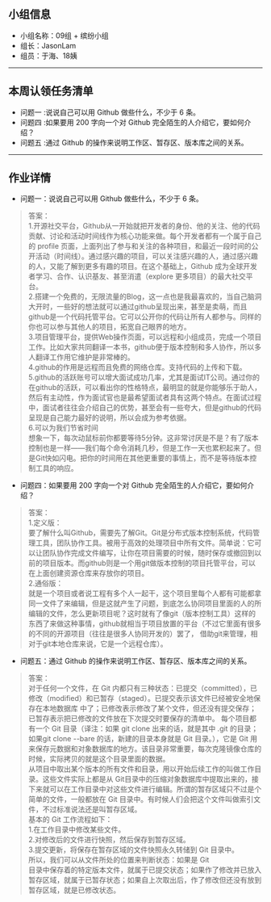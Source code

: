 
## 小组信息
- 小组名称：09组 + 缤纷小组
- 组长：JasonLam
- 组员：于海、18姨

----
## 本周认领任务清单
- 问题一 :说说自己可以用 Github 做些什么，不少于 6 条。
- 问题四 :如果要用 200 字向一个对 Github 完全陌生的人介绍它，要如何介绍？
- 问题五 :通过 Github 的操作来说明工作区、暂存区、版本库之间的关系。

------
## 作业详情
- 问题一：说说自己可以用 Github 做些什么，不少于 6 条。
> 答案：  
1.开源社交平台，Github从一开始就把开发者的身份、他的关注、他的代码贡献、讨论和活动时间线作为核心功能来做。每个开发者都有一个属于自己的 profile 页面，上面列出了参与和关注的各种项目，和最近一段时间的公开活动（时间线）。通过感兴趣的项目，可以关注感兴趣的人，通过感兴趣的人，又能了解到更多有趣的项目。在这个基础上，Github 成为全球开发者学习、合作、认识基友、甚至消遣（explore 更多项目）的最大社交平台。  
2.搭建一个免费的，无限流量的Blog，这一点也是我最喜欢的，当自己脑洞大开时，一些好的想法就可以通过github呈现出来，甚至是卖萌，而且github是一个代码托管平台。它可以公开你的代码让所有人都参与。同样的你也可以参与其他人的项目，拓宽自己眼界的地方。  
3.项目管理平台，提供Web操作页面，可以远程和小组成员，完成一个项目工作。比如大家共同翻译一本书，github便于版本控制和多人协作，所以多人翻译工作用它维护是非常棒的。  
4.github的作用是远程而且免费的网络仓库。支持代码的上传和下载。  
5.github的活跃账号可以增大面试成功几率，尤其是面试IT公司。通过你的在github的活跃，可以看出你的性格特点，最明显的就是你能够乐于助人，然后有主动性，作为面试官也是最希望面试者具有这两个特点。在面试过程中，面试者往往会介绍自己的优势，甚至会有一些夸大，但是github的代码呈现是自己能力最好的说明，所以会成为参考依据。  
6.可以为我们节省时间  
想象一下，每次动鼠标前你都要等待5分钟。这非常讨厌是不是？有了版本控制也是一样——我们每个命令消耗几秒，但是工作一天也累积起来了。但是Git快如闪电。把你的时间用在其他更重要的事情上，而不是等待版本控制工具的响应。

- 问题四：如果要用 200 字向一个对 Github 完全陌生的人介绍它，要如何介绍？
> 答案：  
1.定义版：  
要了解什么叫Github，需要先了解Git。Git是分布式版本控制系统，代码管理工具，团队协作工具。被用于高效的处理项目中所有文件。简单说：它可以让团队协作完成文件编写，让你在项目需要的时候，随时保存或撤回到以前的项目版本。而github则是一个用git做版本控制的项目托管平台，可以在上面创建资源仓库来存放你的项目。  
2.通俗版：  
就是一个项目或者说工程有多个人一起干，这个项目里每个人都有可能都拿同一文件了来编辑，但是这就产生了问题，到底怎么协同项目里面的人的所编辑的文件，怎么更新项目呢？这时就有了像git（版本控制工具）这样的东西了来做这种事情，github就相当于项目放置的平台（不过它里面有很多的不同的开源项目（往往是很多人协同开发的）罢了， 借助git来管理，相对于git本地仓库来说，它是一个远程仓库）。

- 问题五：通过 Github 的操作来说明工作区、暂存区、版本库之间的关系。
> 答案：  
对于任何一个文件，在 Git 内都只有三种状态：已提交（committed），已修改（modified）和已暂存（staged）。已提交表示该文件已经被安全地保存在本地数据库 中了；已修改表示修改了某个文件，但还没有提交保存；已暂存表示把已修改的文件放在下次提交时要保存的清单中。
每个项目都有一个 Git 目录（译注：如果 git clone 出来的话，就是其中 .git 的目录；如果git clone --bare 的话，新建的目录本身就是 Git 目录。），它是 Git 用来保存元数据和对象数据库的地方。该目录非常重要，每次克隆镜像仓库的时候，实际拷贝的就是这个目录里面的数据。  
从项目中取出某个版本的所有文件和目录，用以开始后续工作的叫做工作目录。这些文件实际上都是从 Git目录中的压缩对象数据库中提取出来的，接下来就可以在工作目录中对这些文件进行编辑。所谓的暂存区域只不过是个简单的文件，一般都放在 Git 目录中。有时候人们会把这个文件叫做索引文件，不过标准说法还是叫暂存区域。  
基本的 Git 工作流程如下：  
1.在工作目录中修改某些文件。   
2.对修改后的文件进行快照，然后保存到暂存区域。   
3.提交更新，将保存在暂存区域的文件快照永久转储到 Git 目录中。  
所以，我们可以从文件所处的位置来判断状态：如果是 Git  
目录中保存着的特定版本文件，就属于已提交状态；如果作了修改并已放入暂存区域，就属于已暂存状态；如果自上次取出后，作了修改但还没有放到暂存区域，就是已修改状态。
